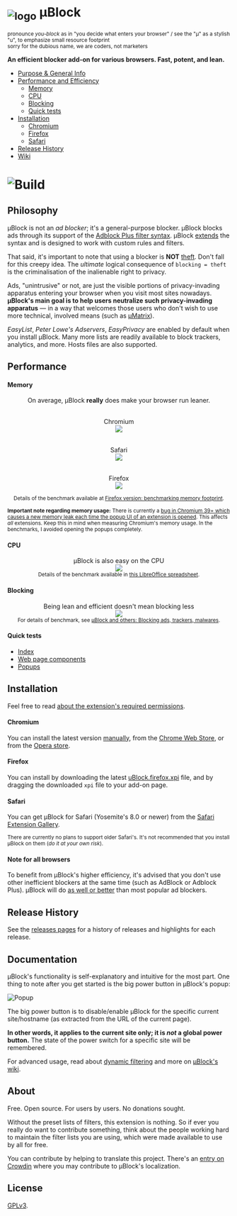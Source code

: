 # <sub>![logo](https://raw.githubusercontent.com/gorhill/uBlock/master/src/img/browsericons/icon38.png)</sub> µBlock
<sub>pronounce _you-block_ as in "you decide what enters your browser" / see the "µ" as a stylish "u", to emphasize small resource footprint<br></sub><sup>sorry for the dubious name, we are coders, not marketers</sup>

**An efficient blocker add-on for various browsers. Fast, potent, and lean.**

* [Purpose & General Info](#philosophy)
* [Performance and Efficiency](#performance)
  * [Memory](#memory)
  * [CPU](#cpu)
  * [Blocking](#blocking)
  * [Quick tests](#quick-tests)
* [Installation](#installation)
  * [Chromium](#chromium)
  * [Firefox](#firefox)
  * [Safari](#safari)
* [Release History](#release-history)
* [Wiki](https://github.com/gorhill/uBlock/wiki)

# ![Build](https://travis-ci.org/gorhill/uBlock.svg?branch=master)

## Philosophy

µBlock is not an *ad blocker*; it's a general-purpose blocker. µBlock blocks ads through its support of the [Adblock Plus filter syntax](https://adblockplus.org/en/filters). µBlock  [extends](https://github.com/gorhill/uBlock/wiki/Filter-syntax-extensions) the syntax and is designed to work with custom rules and filters.

That said, it's important to note that using a blocker is **NOT** [theft](https://twitter.com/LeaVerou/status/518154828166725632). Don't fall for this creepy idea. The _ultimate_ logical consequence of `blocking = theft` is the criminalisation of the inalienable right to privacy.

Ads, "unintrusive" or not, are just the visible portions of privacy-invading apparatus entering your browser when you visit most sites nowadays. **µBlock's main goal is to help users neutralize such privacy-invading apparatus** — in a way that welcomes those users who don't wish to use more technical, involved means (such as [µMatrix](https://github.com/gorhill/uMatrix)).

_EasyList_, _Peter Lowe's Adservers_, _EasyPrivacy_ are enabled by default when you install µBlock. Many more lists are readily available to block trackers, analytics, and more. Hosts files are also supported.

## Performance

#### Memory

<div align="center">
On average, µBlock <b>really</b> does make your browser run leaner.<br><br>

Chromium<br>
<img src="https://raw.githubusercontent.com/gorhill/uBlock/master/doc/benchmarks/mem-usage-overall-chart-20141224.png" /><br><br>

Safari<br>
<img src="https://raw.githubusercontent.com/gorhill/uBlock/master/doc/benchmarks/mem-usage-overall-chart-safari-20150205.png" /><br><br>

Firefox<br>
<img src="https://raw.githubusercontent.com/gorhill/uBlock/master/doc/benchmarks/mem-usage-overall-chart-20150205.png" /><br>

<sup>Details of the benchmark available at <a href="https://github.com/gorhill/uBlock/wiki/Firefox-version:-benchmarking-memory-footprint">Firefox version: benchmarking memory footprint</a>.</sup>
</div>

<sup>**Important note regarding memory usage:** There is currently a [bug in Chromium 39+ which causes a new memory leak each time the popup UI of an extension is opened](https://code.google.com/p/chromium/issues/detail?id=441500). This affects *all* extensions. Keep this in mind when measuring Chromium's memory usage. In the benchmarks, I avoided opening the popups completely.</sup>

#### CPU

<p align="center">
µBlock is also easy on the CPU<br>
<img src="https://raw.githubusercontent.com/gorhill/uBlock/master/doc/benchmarks/cpu-usage-overall-chart-20141226.png" /><br>
<sup>Details of the benchmark available in <a href="https://github.com/gorhill/uBlock/blob/master/doc/benchmarks/cpu-usage-overall-20141226.ods">this LibreOffice spreadsheet</a>.</sup>
</p>

#### Blocking

<p align="center">
Being lean and efficient doesn't mean blocking less<br>
<img src="https://raw.githubusercontent.com/gorhill/uBlock/master/doc/benchmarks/privex-201409-30.png" /><br>
<sup>For details of benchmark, see 
<a href="https://github.com/gorhill/uBlock/wiki/%C2%B5Block-and-others:-Blocking-ads,-trackers,-malwares">µBlock and others: Blocking ads, trackers, malwares</a>.
</p>

#### Quick tests

- [Index](http://raymondhill.net/ublock/tests.html)
- [Web page components](http://raymondhill.net/ublock/tiles1.html)
- [Popups](http://raymondhill.net/ublock/popup.html)

## Installation

Feel free to read [about the extension's required permissions](https://github.com/gorhill/uBlock/wiki/About-the-required-permissions).

#### Chromium

You can install the latest version [manually](https://github.com/gorhill/uBlock/tree/master/dist#install), from the [Chrome Web Store](https://chrome.google.com/webstore/detail/cjpalhdlnbpafiamejdnhcphjbkeiagm), or from the [Opera store](https://addons.opera.com/en-gb/extensions/details/ublock/).

#### Firefox

You can install by downloading the latest [uBlock.firefox.xpi](https://github.com/gorhill/uBlock/releases) file, and by dragging the downloaded `xpi` file to your add-on page.

#### Safari

You can get µBlock for Safari (Yosemite's 8.0 or newer) from the [Safari Extension Gallery](https://extensions.apple.com/details/?id=net.gorhill.uBlock-96G4BAKDQ9).

<sup>There are currently no plans to support older Safari's. It's not recommended that you install µBlock on them (*do it at your own risk*).</sup>

#### Note for all browsers

To benefit from µBlock's higher efficiency, it's advised that you don't use other inefficient blockers at the same time (such as AdBlock or Adblock Plus). µBlock will do [as well or better](#blocking) than most popular ad blockers.

## Release History

See the [releases pages](https://github.com/gorhill/uBlock/releases) for a history of releases and highlights for each release.

## Documentation

µBlock's functionality is self-explanatory and intuitive for the most part. One thing to note after you get started is the big power button in µBlock's popup:

![Popup](https://raw.githubusercontent.com/gorhill/uBlock/master/doc/img/popup-1.png)

The big power button is to disable/enable µBlock for the specific current site/hostname (as extracted from the URL of the current page).

**In other words, it applies to the current site only; it is *not* a global power button.** The state of the power switch for a specific site will be remembered. 

For advanced usage, read about [dynamic filtering](https://github.com/gorhill/uBlock/wiki/Dynamic-filtering:-quick-guide) and more on [µBlock's wiki](https://github.com/gorhill/uBlock/wiki).

## About

Free. Open source. For users by users. No donations sought.

Without the preset lists of filters, this extension is nothing. So if ever you
really do want to contribute something, think about the people working hard
to maintain the filter lists you are using, which were made available to use by
all for free.

You can contribute by helping to translate this project. There's an
[entry on Crowdin](https://crowdin.net/project/ublock) where you may contribute to µBlock's localization.

## License

[GPLv3](https://github.com/gorhill/uBlock/blob/master/LICENSE.txt).

